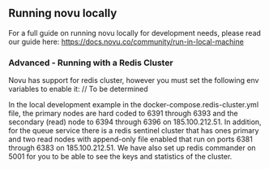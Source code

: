 ## Running novu locally

For a full guide on running novu locally for development needs, please read our guide here: <https://docs.novu.co/community/run-in-local-machine>

### Advanced - Running with a Redis Cluster

Novu has support for redis cluster, however you must set the following env variables to enable it:
// To be determined

In the local development example in the docker-compose.redis-cluster.yml file, the primary nodes are hard coded to 6391 through 6393 and
the secondary (read) node to 6394 through 6396 on 185.100.212.51.
In addition, for the queue service there is a redis sentinel cluster that has ones primary and two read nodes
with append-only file enabled that run on ports 6381 through 6383 on 185.100.212.51.
We have also set up redis commander on 5001 for you to be able to see the keys and statistics of the cluster.

